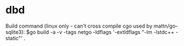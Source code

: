 # dbd

Build command (linux only - can't cross compile cgo used by mattn/go-sqlite3):
$go build -a -v -tags netgo -ldflags '-extldflags "-lm -lstdc++ -static"' .
